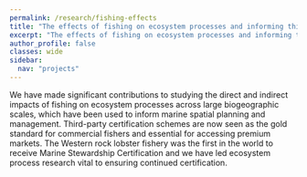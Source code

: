 ```yaml
---
permalink: /research/fishing-effects
title: "The effects of fishing on ecosystem processes and informing third party certification of fisheries"
excerpt: "The effects of fishing on ecosystem processes and informing third party certification of fisheries"
author_profile: false
classes: wide
sidebar:
  nav: "projects"
---
```


We have made significant contributions to studying the direct and indirect impacts of fishing on ecosystem processes across large biogeographic scales, which have been used to inform marine spatial planning and management. Third-party certification schemes are now seen as the gold standard for commercial fishers and essential for accessing premium markets. The Western rock lobster fishery was the first in the world to receive Marine Stewardship Certification and we have led ecosystem process research vital to ensuring continued certification.
